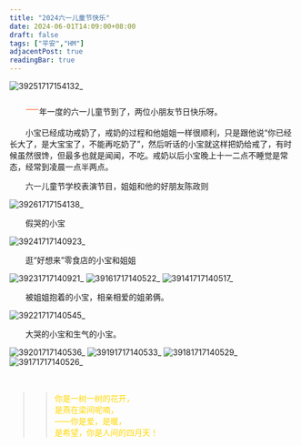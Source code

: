 ```yaml
---
title: "2024六一儿童节快乐"
date: 2024-06-01T14:09:00+08:00
draft: false
tags: ["平安","HM"]
adjacentPost: true
readingBar: true
---
```

![39251717154132_](https://cdn.jsdelivr.net/gh/tosspi/picx-images-hosting@master/39251717154132_.pic_hd.2a4xf79zd0.jpg)

&emsp;&emsp;<font size=5 color=#ffa07a>一</font>年一度的六一儿童节到了，两位小朋友节日快乐呀。<br>

&emsp;&emsp;小宝已经成功戒奶了，戒奶的过程和他姐姐一样很顺利，只是跟他说“你已经长大了，是大宝宝了，不能再吃奶了”，然后听话的小宝就这样把奶给戒了，有时候虽然很馋，但最多也就是闻闻，不吃。戒奶以后小宝晚上十一二点不睡觉是常态，经常到凌晨一点半两点。<br>

&emsp;&emsp;六一儿童节学校表演节目，姐姐和他的好朋友陈政则<br>

![39261717154138_](https://cdn.jsdelivr.net/gh/tosspi/picx-images-hosting@master/39261717154138_.pic_hd.6bgwtle2rg.jpg)

&emsp;&emsp;假哭的小宝<br>

![39241717140923_](https://cdn.jsdelivr.net/gh/tosspi/picx-images-hosting@master/39241717140923_.pic_hd.4jnxyoupsq.jpg)

&emsp;&emsp;逛“好想来”零食店的小宝和姐姐<br>

![39231717140921_](https://cdn.jsdelivr.net/gh/tosspi/picx-images-hosting@master/39231717140921_.pic_hd.1ov9swfj0c.jpg)
![39161717140522_](https://cdn.jsdelivr.net/gh/tosspi/picx-images-hosting@master/39161717140522_.pic_hd.45hi7tmepy.jpg)
![39141717140517_](https://cdn.jsdelivr.net/gh/tosspi/picx-images-hosting@master/39141717140517_.pic_hd.969kzdt96w.jpg)

&emsp;&emsp;被姐姐抱着的小宝，相亲相爱的姐弟俩。<br>

![39221717140545_](https://cdn.jsdelivr.net/gh/tosspi/picx-images-hosting@master/39221717140545_.pic_hd.3yeace09fq.jpg)

&emsp;&emsp;大哭的小宝和生气的小宝。<br>

![39201717140536_](https://cdn.jsdelivr.net/gh/tosspi/picx-images-hosting@master/39201717140536_.pic_hd.9dcsutferp.jpg)
![39191717140533_](https://cdn.jsdelivr.net/gh/tosspi/picx-images-hosting@master/39191717140533_.pic_hd.4ckq398k80.jpg)
![39181717140529_](https://cdn.jsdelivr.net/gh/tosspi/picx-images-hosting@master/39181717140529_.pic_hd.6f0irb758f.jpg)
![39171717140526_](https://cdn.jsdelivr.net/gh/tosspi/picx-images-hosting@master/39171717140526_.pic_hd.5mnn9kqjhf.jpg)


<br>

> > <font color=#ffd700>你是一树一树的花开，<br>
> > 是燕在梁间呢喃，<br>
> > ——你是爱，是暖，<br>
> > 是希望，你是人间的四月天！</font><br>
